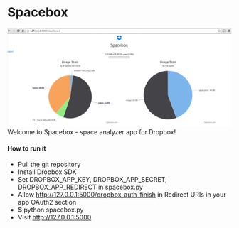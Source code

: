 Spacebox
========
![Demo](/demo.png "Demo")
Welcome to Spacebox - space analyzer app for Dropbox!

#### How to run it
* Pull the git repository
* Install Dropbox SDK
* Set DROPBOX_APP_KEY, DROPBOX_APP_SECRET, DROPBOX_APP_REDIRECT in spacebox.py
* Allow http://127.0.0.1:5000/dropbox-auth-finish in Redirect URIs in your app OAuth2 section
* $ python spacebox.py
* Visit http://127.0.0.1:5000
